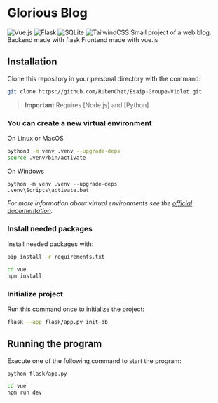 # Glorious Blog
![Vue.js](https://img.shields.io/badge/vuejs-%2335495e.svg?style=for-the-badge&logo=vuedotjs&logoColor=%234FC08D) ![Flask](https://img.shields.io/badge/flask-%23000.svg?style=for-the-badge&logo=flask&logoColor=white) ![SQLite](https://img.shields.io/badge/sqlite-%2307405e.svg?style=for-the-badge&logo=sqlite&logoColor=white) ![TailwindCSS](https://img.shields.io/badge/tailwindcss-%2338B2AC.svg?style=for-the-badge&logo=tailwind-css&logoColor=white)
Small project of a web blog.
Backend made with flask
Frontend made with vue.js
## Installation
Clone this repository in your personal directory with the command:

```bash
git clone https://github.com/RubenChet/Esaip-Groupe-Violet.git
```
>  **Important**
Requires [Node.js] and [Python]

### You can create a new virtual environment

On Linux or MacOS

```bash
python3 -m venv .venv --upgrade-deps
source .venv/bin/activate
```

On Windows

```shell
python -m venv .venv --upgrade-deps
.venv\Scripts\activate.bat
```

*For more information about virtual environments see the [official documentation](https://docs.python.org/3/library/venv.html).*

### Install needed packages

Install needed packages with:

```bash
pip install -r requirements.txt
```

```bash
cd vue
npm install
```

### Initialize project

Run this command once to initialize the project:

```bash
flask --app flask/app.py init-db
```

## Running the program

Execute one of the following command to start the program:

```bash
python flask/app.py
```

```bash
cd vue
npm run dev
```